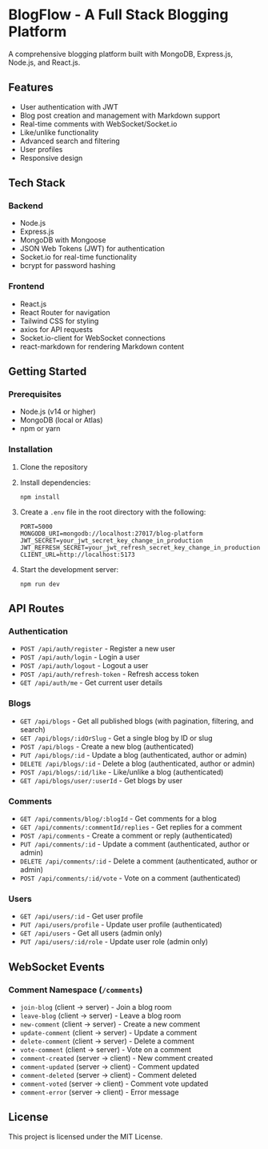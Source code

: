 # BlogFlow - A Full Stack Blogging Platform

A comprehensive blogging platform built with MongoDB, Express.js, Node.js, and React.js.

## Features

- User authentication with JWT
- Blog post creation and management with Markdown support
- Real-time comments with WebSocket/Socket.io
- Like/unlike functionality
- Advanced search and filtering
- User profiles
- Responsive design

## Tech Stack

### Backend
- Node.js
- Express.js
- MongoDB with Mongoose
- JSON Web Tokens (JWT) for authentication
- Socket.io for real-time functionality
- bcrypt for password hashing

### Frontend
- React.js
- React Router for navigation
- Tailwind CSS for styling
- axios for API requests
- Socket.io-client for WebSocket connections
- react-markdown for rendering Markdown content

## Getting Started

### Prerequisites

- Node.js (v14 or higher)
- MongoDB (local or Atlas)
- npm or yarn

### Installation

1. Clone the repository
2. Install dependencies:
   ```
   npm install
   ```

3. Create a `.env` file in the root directory with the following:
   ```
   PORT=5000
   MONGODB_URI=mongodb://localhost:27017/blog-platform
   JWT_SECRET=your_jwt_secret_key_change_in_production
   JWT_REFRESH_SECRET=your_jwt_refresh_secret_key_change_in_production
   CLIENT_URL=http://localhost:5173
   ```

4. Start the development server:
   ```
   npm run dev
   ```

## API Routes

### Authentication

- `POST /api/auth/register` - Register a new user
- `POST /api/auth/login` - Login a user
- `POST /api/auth/logout` - Logout a user
- `POST /api/auth/refresh-token` - Refresh access token
- `GET /api/auth/me` - Get current user details

### Blogs

- `GET /api/blogs` - Get all published blogs (with pagination, filtering, and search)
- `GET /api/blogs/:idOrSlug` - Get a single blog by ID or slug
- `POST /api/blogs` - Create a new blog (authenticated)
- `PUT /api/blogs/:id` - Update a blog (authenticated, author or admin)
- `DELETE /api/blogs/:id` - Delete a blog (authenticated, author or admin)
- `POST /api/blogs/:id/like` - Like/unlike a blog (authenticated)
- `GET /api/blogs/user/:userId` - Get blogs by user

### Comments

- `GET /api/comments/blog/:blogId` - Get comments for a blog
- `GET /api/comments/:commentId/replies` - Get replies for a comment
- `POST /api/comments` - Create a comment or reply (authenticated)
- `PUT /api/comments/:id` - Update a comment (authenticated, author or admin)
- `DELETE /api/comments/:id` - Delete a comment (authenticated, author or admin)
- `POST /api/comments/:id/vote` - Vote on a comment (authenticated)

### Users

- `GET /api/users/:id` - Get user profile
- `PUT /api/users/profile` - Update user profile (authenticated)
- `GET /api/users` - Get all users (admin only)
- `PUT /api/users/:id/role` - Update user role (admin only)

## WebSocket Events

### Comment Namespace (`/comments`)

- `join-blog` (client -> server) - Join a blog room
- `leave-blog` (client -> server) - Leave a blog room
- `new-comment` (client -> server) - Create a new comment
- `update-comment` (client -> server) - Update a comment
- `delete-comment` (client -> server) - Delete a comment
- `vote-comment` (client -> server) - Vote on a comment
- `comment-created` (server -> client) - New comment created
- `comment-updated` (server -> client) - Comment updated
- `comment-deleted` (server -> client) - Comment deleted
- `comment-voted` (server -> client) - Comment vote updated
- `comment-error` (server -> client) - Error message

## License

This project is licensed under the MIT License.
